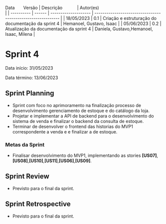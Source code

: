 Data       Versão | Descrição            | Autor(es)                                                   |
| ---------- | ------ | -------------------- | ------------------------------------------------------------ |
| 18/05/2023 | 0.1 | Criação e estruturação do documentação da sprint 4 | Hemanoel, Gustavo, Isaac |
| 05/06/2023 | 0.2 | Atualização da documentação da sprint 4 | Daniela, Gustavo,Hemanoel, Isaac, Milena |

# Sprint 4

Data início: 31/05/2023

Data término: 13/06/2023

## Sprint Planning 
* Sprint com foco no aprimoramento na finalização processo de desenvolvimento gerenciamento de estoque e do catálogo da loja.
* Projetar e implementar a API de backend para o desenvolvimento do sistema de venda e finalizar o backend da consulta de estoque.
* Terminar de desenvolver o frontend das historias do MVP1 correspondente a venda e e finalizar a de estoque.


### Metas da Sprint
* Finalisar desenvolvimento do MVP1, implementando as stories <b>[US07]</b>, <b>[US08]</b>,<b>[US10]</b>,<b>[US11]</b>,<b>[US06]</b>,<b>[US09]</b>.


## Sprint Review
* Previsto para o final da sprint.

## Sprint Retrospective
* Previsto para o final da sprint.